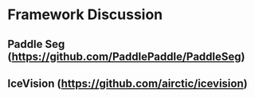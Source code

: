 # Framework Discussion

## Paddle Seg (https://github.com/PaddlePaddle/PaddleSeg)

## IceVision (https://github.com/airctic/icevision)